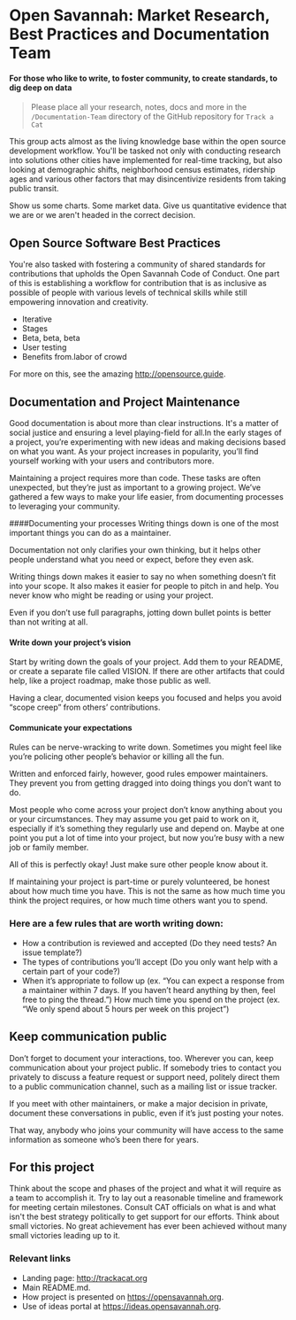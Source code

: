 

# Open Savannah: Market Research, Best Practices and Documentation Team
#### For those who like to write, to foster community, to create standards, to dig deep on data

> Please place all your research, notes, docs and more in the `/Documentation-Team` directory of the GitHub repository for `Track a Cat`


This group acts almost as the living knowledge base within the open source development workflow. You'll be tasked not only with conducting research into solutions other cities have implemented for real-time tracking, but also looking at demographic shifts, neighborhood census estimates, ridership ages and various other factors that may disincentivize residents from taking public transit. 

Show us some charts. Some market data. Give us quantitative evidence that we are or we aren't headed in the correct decision.

## Open Source Software Best Practices
You're also tasked with fostering a community of shared standards for contributions that upholds the Open Savannah Code of Conduct. One part of this is establishing a workflow for contribution that is as inclusive as possible of people with various levels of technical skills while still empowering innovation and creativity. 

+ Iterative
+ Stages
+ Beta, beta, beta
+ User testing
+ Benefits from.labor of crowd



For more on this, see the amazing http://opensource.guide. 
 

## Documentation and Project Maintenance
Good documentation is about more than clear instructions. It's a matter of social justice and ensuring a level playing-field for all.In the early stages of a project, you’re experimenting with new ideas and making decisions based on what you want. As your project increases in popularity, you’ll find yourself working with your users and contributors more.

Maintaining a project requires more than code. These tasks are often unexpected, but they’re just as important to a growing project. We’ve gathered a few ways to make your life easier, from documenting processes to leveraging your community.

####Documenting your processes
Writing things down is one of the most important things you can do as a maintainer.

Documentation not only clarifies your own thinking, but it helps other people understand what you need or expect, before they even ask.

Writing things down makes it easier to say no when something doesn’t fit into your scope. It also makes it easier for people to pitch in and help. You never know who might be reading or using your project.

Even if you don’t use full paragraphs, jotting down bullet points is better than not writing at all.

#### Write down your project’s vision

Start by writing down the goals of your project. Add them to your README, or create a separate file called VISION. If there are other artifacts that could help, like a project roadmap, make those public as well.

Having a clear, documented vision keeps you focused and helps you avoid “scope creep” from others’ contributions.


#### Communicate your expectations

Rules can be nerve-wracking to write down. Sometimes you might feel like you’re policing other people’s behavior or killing all the fun.

Written and enforced fairly, however, good rules empower maintainers. They prevent you from getting dragged into doing things you don’t want to do.

Most people who come across your project don’t know anything about you or your circumstances. They may assume you get paid to work on it, especially if it’s something they regularly use and depend on. Maybe at one point you put a lot of time into your project, but now you’re busy with a new job or family member.

All of this is perfectly okay! Just make sure other people know about it.

If maintaining your project is part-time or purely volunteered, be honest about how much time you have. This is not the same as how much time you think the project requires, or how much time others want you to spend.

### Here are a few rules that are worth writing down:

+ How a contribution is reviewed and accepted (Do they need tests? An issue template?)
+ The types of contributions you’ll accept (Do you only want help with a certain part of your code?)
+ When it’s appropriate to follow up (ex. “You can expect a response from a maintainer within 7 days. If you haven’t heard anything by then, feel free to ping the thread.”)
How much time you spend on the project (ex. “We only spend about 5 hours per week on this project”)

## Keep communication public

Don’t forget to document your interactions, too. Wherever you can, keep communication about your project public. If somebody tries to contact you privately to discuss a feature request or support need, politely direct them to a public communication channel, such as a mailing list or issue tracker.

If you meet with other maintainers, or make a major decision in private, document these conversations in public, even if it’s just posting your notes.

That way, anybody who joins your community will have access to the same information as someone who’s been there for years.


## For this project

Think about the scope and phases of the project and what it will require as a team to accomplish it. Try to lay out a reasonable timeline and framework for meeting certain milestones. Consult CAT officials on what is and what isn't the best strategy politically to get support for our efforts. Think about small victories. No great achievement has ever been achieved without many small victories leading up to it.


### Relevant links

+ Landing page: http://trackacat.org
+ Main README.md.
+ How project is presented on https://opensavannah.org.
+ Use of ideas portal at https://ideas.opensavannah.org.



